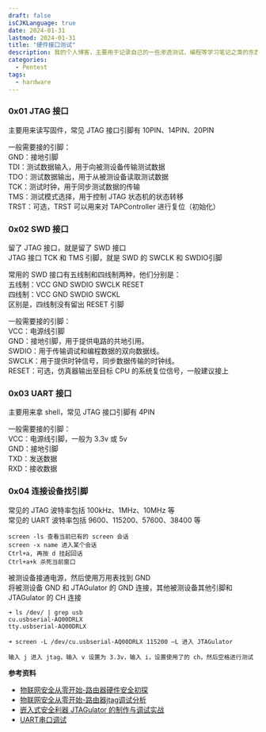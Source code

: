 ```yaml
---
draft: false
isCJKLanguage: true
date: 2024-01-31
lastmod: 2024-01-31
title: "硬件接口测试"
description: 我的个人博客，主要用于记录自己的一些渗透测试、编程等学习笔记之类的东西。
categories: 
  - Pentest
tags:
  - hardware
---
```



### 0x01 JTAG 接口
主要用来读写固件，常见 JTAG 接口引脚有 10PIN、14PIN、20PIN

一般需要接的引脚：  
GND：接地引脚  
TDI：测试数据输入，用于向被测设备传输测试数据  
TDO：测试数据输出，用于从被测设备读取测试数据  
TCK：测试时钟，用于同步测试数据的传输  
TMS：测试模式选择，用于控制 JTAG 状态机的状态转移  
TRST：可选，TRST 可以用来对 TAPController 进行复位（初始化）

### 0x02 SWD 接口

留了 JTAG 接口，就是留了 SWD 接口  
JTAG 接口 TCK 和 TMS 引脚，就是 SWD 的 SWCLK 和 SWDIO引脚

常用的 SWD 接口有五线制和四线制两种，他们分别是：  
五线制：VCC GND SWDIO SWCLK RESET  
四线制：VCC GND SWDIO SWCKL  
区别是，四线制没有留出 RESET 引脚

一般需要接的引脚：  
VCC：电源线引脚  
GND：接地引脚，用于提供电路的共地引用。  
SWDIO：用于传输调试和编程数据的双向数据线。  
SWCLK：用于提供时钟信号，同步数据传输的时钟线。  
RESET：可选，仿真器输出至目标 CPU 的系统复位信号，一般建议接上

### 0x03 UART 接口

主要用来拿 shell，常见 JTAG 接口引脚有 4PIN

一般需要接的引脚：  
VCC：电源线引脚，一般为 3.3v 或 5v  
GND：接地引脚  
TXD：发送数据  
RXD：接收数据

### 0x04 连接设备找引脚

常见的 JTAG 波特率包括 100kHz、1MHz、10MHz 等  
常见的 UART 波特率包括 9600、115200、57600、38400 等

```
screen -ls 查看当前已有的 screen 会话
screen -x name 进入某个会话
Ctrl+a, 再按 d 挂起回话
Ctrl+a+k 杀死当前窗口
```

被测设备接通电源，然后使用万用表找到 GND  
将被测设备 GND 和 JTAGulator 的 GND 连接，其他被测设备其他引脚和 JTAGulator 的 CH 连接

```
➜ ls /dev/ | grep usb
cu.usbserial-AQ00DRLX
tty.usbserial-AQ00DRLX

➜ screen -L /dev/cu.usbserial-AQ00DRLX 115200 –L 进入 JTAGulator

输入 j 进入 jtag，输入 v 设置为 3.3v，输入 i，设置使用了的 ch，然后空格进行测试
```


**参考资料**
* [物联网安全从零开始-路由器硬件安全初探](https://www.iotsec-zone.com/article/358)
* [物联网安全从零开始-路由器jtag调试分析](https://www.iotsec-zone.com/article/375)
* [嵌入式安全利器 JTAGulator 的制作与调试实战](https://yaseng.org/diy-JTAGulator-and-debugging.html)
* [UART串口调试](https://www.secpulse.com/archives/157847.html)

